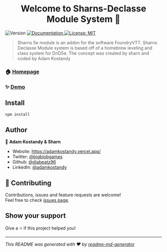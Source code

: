 <h1 align="center">Welcome to Sharns-Declasse Module System 👋</h1>
<p>
  <img alt="Version" src="https://img.shields.io/badge/version-v.0.0.1-blue.svg?cacheSeconds=2592000" />
  <a href="https://github.com/diabeatz96/Sharns-Declasse" target="_blank">
    <img alt="Documentation" src="https://img.shields.io/badge/documentation-yes-brightgreen.svg" />
  </a>
  <a href="#" target="_blank">
    <img alt="License: MIT" src="https://img.shields.io/badge/License-MIT-yellow.svg" />
  </a>
</p>

> Sharns 5e module is an addon for the software FoundryVTT. Sharns Declasse Module system is based off of a homebrew leveling and class system for DnD5e. The concept was created by sharn and coded by Adam Kostandy

### 🏠 [Homepage](https://docs.google.com/document/d/1eOpEGaS5sL36HmWPRHf8ZWFOnswWB5eCo6Cjqqk2xyE/edit?usp=sharing)

### ✨ [Demo](N/A)

## Install

```sh
npm install
```

## Author

👤 **Adam Kostandy & Sharn**

* Website: https://adamkostandy.vercel.app/
* Twitter: [@bigblobgames](https://twitter.com/bigblobgames)
* Github: [@diabeatz96](https://github.com/diabeatz96)
* LinkedIn: [@adamkostandy](https://linkedin.com/in/adamkostandy)

## 🤝 Contributing

Contributions, issues and feature requests are welcome!<br />Feel free to check [issues page](https://github.com/diabeatz96/Sharns-Declasse/issues). 

## Show your support

Give a ⭐️ if this project helped you!

***
_This README was generated with ❤️ by [readme-md-generator](https://github.com/kefranabg/readme-md-generator)_
